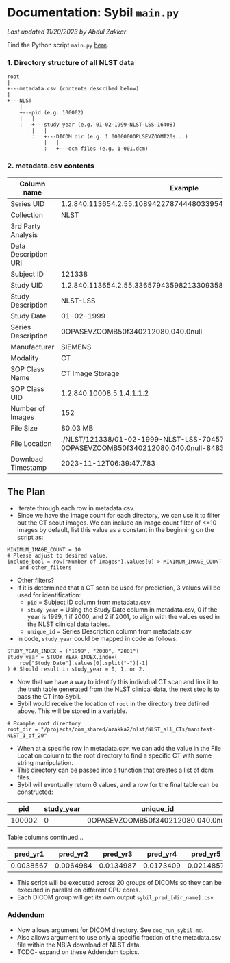 # Documentation: Sybil `main.py`

*Last updated 11/20/2023 by Abdul Zakkar*

Find the Python script `main.py` [here](../scripts/main.py).

### 1. Directory structure of all NLST data

```
root
|
+---metadata.csv (contents described below)
|
+---NLST
    |
    +---pid (e.g. 100002)
    |   |
    :   +---study year (e.g. 01-02-1999-NLST-LSS-16408)
        |   |
        :   +---DICOM dir (e.g. 1.0000000OPLSEVZOOMT20s...)
            |   |
            :   +---dcm files (e.g. 1-001.dcm)
```

### 2. metadata.csv contents
| Column name | Example |
|---|---|
| Series UID | 1.2.840.113654.2.55.108942278744480339540309181071819421924 |
| Collection| NLST |
| 3rd Party Analysis | |
| Data Description URI | |
| Subject ID | 121338 |
| Study UID | 1.2.840.113654.2.55.336579435982133093583913888335494870457 |
| Study Description | NLST-LSS |
| Study Date | 01-02-1999 |
| Series Description | 0OPASEVZOOMB50f340212080.040.0null |
| Manufacturer | SIEMENS |
| Modality | CT |
| SOP Class Name | CT Image Storage |
| SOP Class UID | 1.2.840.10008.5.1.4.1.1.2 |
| Number of Images | 152 |
| File Size | 80.03 MB |
| File Location | ./NLST/121338/01-02-1999-NLST-LSS-70457/2.000000-0OPASEVZOOMB50f340212080.040.0null-84839 |
| Download Timestamp | 2023-11-12T06:39:47.783 |

## The Plan
- Iterate through each row in metadata.csv.
- Since we have the image count for each directory, we can use it to filter out the CT scout images. We can include an image count filter of <=10 images by default, list this value as a constant in the beginning on the script as:
```
MINIMUM_IMAGE_COUNT = 10 
# Please adjust to desired value.
include_bool = row["Number of Images"].values[0] > MINIMUM_IMAGE_COUNT
    and other_filters
```
- Other filters?
- If it is determined that a CT scan be used for prediction, 3 values will be used for identification: 
	- `pid` = Subject ID column from metadata.csv.
	- `study year` = Using the Study Date column in metadata.csv, 0 if the year is 1999, 1 if 2000, and 2 if 2001, to align with the values used in the NLST clinical data tables.
	- `unique_id` = Series Description column from metadata.csv
- In code, `study_year` could be mapped in code as follows:
```
STUDY_YEAR_INDEX = ["1999", "2000", "2001"]
study_year = STUDY_YEAR_INDEX.index(
    row["Study Date"].values[0].split("-")[-1]
) # Should result in study_year = 0, 1, or 2.
```
- Now that we have a way to identify this individual CT scan and link it to the truth table generated from the NLST clinical data, the next step is to pass the CT into Sybil.
- Sybil would receive the location of `root` in the directory tree defined above. This will be stored in a variable.
```
# Example root directory
root_dir = "/projects/com_shared/azakka2/nlst/NLST_all_CTs/manifest-NLST_1_of_20"
```
- When at a specific row in metadata.csv, we can add the value in the File Location column to the root directory to find a specific CT with some string manipulation.
- This directory can be passed into a function that creates a list of dcm files.
- Sybil will eventually return 6 values, and a row for the final table can be constructed:

| pid | study_year | unique_id | 
|---|---|---|
| 100002 | 0 | 0OPASEVZOOMB50f340212080.040.0null | 

Table columns continued...

pred_yr1 | pred_yr2 | pred_yr3 | pred_yr4 | pred_yr5 | pred_yr6 |
|---|---|---|---|---|---|
| 0.0038567 | 0.0064984 | 0.0134987 | 0.0173409 | 0.0214857 | 0.259987 |

- This script will be executed across 20 groups of DICOMs so they can be executed in parallel on different CPU cores.
- Each DICOM group will get its own output `sybil_pred_[dir_name].csv`

### Addendum
- Now allows argument for DICOM directory. See `doc_run_sybil.md`.
- Also allows argument to use only a specific fraction of the metadata.csv file within the NBIA download of NLST data.
- TODO- expand on these Addendum topics.
